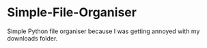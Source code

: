 # Simple-File-Organiser

Simple Python file organiser because I was getting annoyed with my downloads folder.
